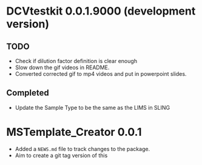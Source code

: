 # DCVtestkit 0.0.1.9000 (development version)

## TODO

* Check if dilution factor definition is clear enough
* Slow down the gif videos in README.
* Converted corrected gif to mp4 videos and put in powerpoint slides.

## Completed

* Update the Sample Type to be the same as the LIMS in SLING

# MSTemplate_Creator 0.0.1

* Added a `NEWS.md` file to track changes to the package.
* Aim to create a git tag version of this
